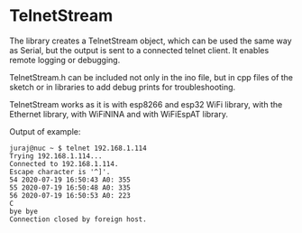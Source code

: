 # TelnetStream

The library creates a TelnetStream object, which can be used the same way as Serial, but the output is sent to a connected telnet client. It enables remote logging or debugging.

TelnetStream.h can be included not only in the ino file, but in cpp files of the sketch or in libraries to add debug prints for troubleshooting.

TelnetStream works as it is with esp8266 and esp32 WiFi library, with the Ethernet library, with WiFiNINA and with WiFiEspAT library.

Output of example:

```
juraj@nuc ~ $ telnet 192.168.1.114
Trying 192.168.1.114...
Connected to 192.168.1.114.
Escape character is '^]'.
54 2020-07-19 16:50:43 A0: 355
55 2020-07-19 16:50:48 A0: 335
56 2020-07-19 16:50:53 A0: 223
C
bye bye
Connection closed by foreign host.
```
